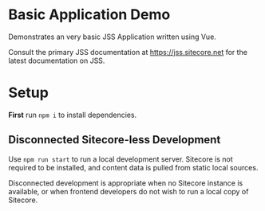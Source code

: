 # Basic Application Demo

Demonstrates an very basic JSS Application written using Vue.

Consult the primary JSS documentation at https://jss.sitecore.net for the latest documentation on JSS.

# Setup

**First** run `npm i` to install dependencies.

## Disconnected Sitecore-less Development

Use `npm run start` to run a local development server. Sitecore is not required to be installed, and content data is pulled from static local sources.

Disconnected development is appropriate when no Sitecore instance is available, or when frontend developers do not wish to run a local copy of Sitecore.
